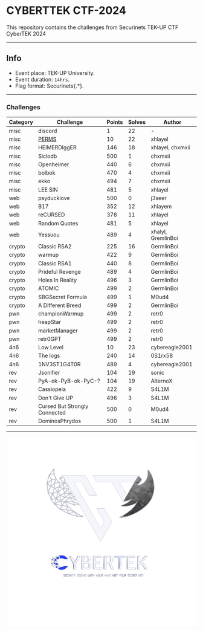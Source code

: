 # CYBERTTEK CTF-2024

This repository contains the challenges from Securinets TEK-UP CTF CyberTEK 2024

---
## Info
- Event place: TEK-UP University.
- Event duration: `14hrs`.
- Flag format: Securinets{.*}.
___

### Challenges

| Category   | Challenge        | Points | Solves |  Author |
|------------|------------------|--------|--------|---------|
|   misc     |    discord       |   1    |   22   |    -    |
|   misc     |    [PERMS](challenges/misc/PERMS)         |   10   |   22   | xhlayel |
|   misc     |    HEIMERDIggER  |  146   |   18   | xhlayel, chxmxii |
|   misc     |    Siclodb       |  500   |   1    | chxmxii |
|   misc     |    Openheimer    |  440   |   6    | chxmxii |
|   misc     |    bolbok        |  470   |   4    | chxmxii |
|   misc     |    ekko          |  494   |   7    | chxmxii |
|   misc     |    LEE SIN       |  481   |   5    | xhlayel |
|   web      |    psyducklove   |  500   |   0    | j3seer  |
|   web      |    B17           |  352   |   12   | xhlayem |
|   web      |    reCURSED      |  378   |   11   | xhlayel |
|   web      |    Random Quotes |  481   |   5    | xhlayel |
|   web      |    Yessuou       |  489   |   4    | xhalyl, GremlinBoi|
|   crypto   |    Classic RSA2  |  225   |   16   | GermlinBoi|
|   crypto   |    warmup        |  422   |   9    | GermlinBoi| 
|   crypto   |    Classic RSA1  |  440   |   8    | GermlinBoi|
|   crypto   | Prideful Revenge |  489   |   4    | GermlinBoi|
|   crypto   | Holes In Reality |  496   |   3    | GermlinBoi|
|   crypto   | ATOMIC           |  499   |   2    | GermlinBoi|
|   crypto   | SBGSecret Formula|  499   |   1    | M0ud4|
|   crypto   | A Different Breed|  499   |   2    | GermlinBoi|   
|   pwn      | championWarmup   |  499   |   2    | retr0|
|   pwn      | heapStar         |  499   |   2    | retr0|
|   pwn      | marketManager    |  499   |   2    | retr0|
|   pwn      | retr0GPT         |  499   |   2    | retr0|
|   4n6      | Low Level        |  10    |   23   | cybereagle2001|
|   4n6      | The logs         |  240   |   14   | 0S1rx58|
|   4n6      | 1NV3ST1G4T0R     |  489   |   4    | cybereagle2001|
|   rev      | Jsonifier        |  104   |   19   | sonic|
|   rev      | PyA-ok-PyB-ok-PyC-? | 104 |   19   | AlternoX|
|   rev      | Cassiopeia       |  422   |   9    | S4L1M|
|   rev      | Don't Give UP    |  496   |   3    | S4L1M|
|   rev      | Cursed But Strongly Connected | 500 | 0 | M0ud4|
|   rev      | DominosPhrydos | 500 | 1 | S4L1M | 

---
<p align="center">
  <img src="./logo.png" />
</p>   